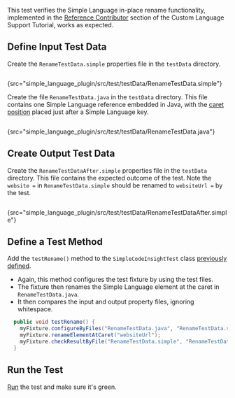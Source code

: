 [//]: # (title: 6. Rename Test)

<!-- Copyright 2000-2020 JetBrains s.r.o. and other contributors. Use of this source code is governed by the Apache 2.0 license that can be found in the LICENSE file. -->

This test verifies the Simple Language in-place rename functionality, implemented in the [Reference Contributor](reference_contributor.md) section of the Custom Language Support Tutorial, works as expected.

## Define Input Test Data
Create the `RenameTestData.simple` properties file in the `testData` directory.

```bash
```
{src="simple_language_plugin/src/test/testData/RenameTestData.simple"}

Create the file `RenameTestData.java` in the `testData` directory.
This file contains one Simple Language reference embedded in Java, with the [caret position](test_project_and_testdata_directories.md#special-markup) placed just after a Simple Language key.

```java
```
{src="simple_language_plugin/src/test/testData/RenameTestData.java"}

## Create Output Test Data
Create the `RenameTestDataAfter.simple` properties file in the `testData` directory.
This file contains the expected outcome of the test.
Note the `website =` in `RenameTestData.simple` should be renamed to `websiteUrl =` by the test.

```bash
```
{src="simple_language_plugin/src/test/testData/RenameTestDataAfter.simple"}

## Define a Test Method
Add the `testRename()` method to the `SimpleCodeInsightTest` class [previously defined](completion_test.md#define-a-test).
* Again, this method configures the test fixture by using the test files.
* The fixture then renames the Simple Language element at the caret in `RenameTestData.java`.
* It then compares the input and output property files, ignoring whitespace.

```java
  public void testRename() {
    myFixture.configureByFiles("RenameTestData.java", "RenameTestData.simple");
    myFixture.renameElementAtCaret("websiteUrl");
    myFixture.checkResultByFile("RenameTestData.simple", "RenameTestDataAfter.simple", false);
  }
```

## Run the Test
[Run](completion_test.md#run-the-test) the test and make sure it's green.